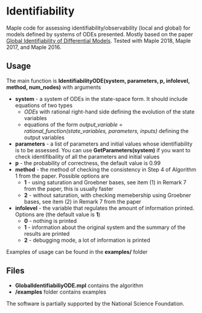 # Identifiability

Maple code for assessing identifiability/observability (local and global) for models defined by systems of ODEs presented. Mostly based on the paper [Global Identifiability of Differential Models](https://cs.nyu.edu/~pogudin/global.pdf).
Tested with Maple 2018, Maple 2017, and Maple 2016.

## Usage
The main function is **IdentifiabilityODE(system, parameters, p, infolevel, method, num_nodes)** with arguments
 * **system** - a system of ODEs in the state-space form. It should include equations of two types
   * *ODEs* with rational right-hand side defining the evolution of the state variables
   * equations of the form *output_variable = rational_function(state_variables, parameters, inputs)* defining the output variables
 * **parameters** - a list of parameters and initial values whose identifiability is to be assessed. You can use **GetParameters(system)** if you want to check identifibaility of all the parameters and initial values
 * **p** - the probability of correctness, the default value is 0.99
 * **method** - the method of checking the consistency in Step 4 of Algorithm 1 from the paper. Possible options are
   * **1** - using saturation and Groebner bases, see item (1) in Remark 7 from the paper, this is usually faster
   * **2** - without saturation, with checking memebership using Groebner bases, see item (2) in Remark 7 from the paper
 * **infolevel** - the variable that regulates the amount of information printed. Options are (the default value is **1**)
   * **0** - nothing is printed
   * **1** - information about the original system and the summary of the results are printed
   * **2** - debugging mode, a lot of information is printed

Examples of usage can be found in the **examples/** folder

## Files

* **GlobalIdentifiabiliyODE.mpl**   contains the algorithm
* **/examples**   folder contains examples
  
The software is partially supported by the National Science Foundation.
